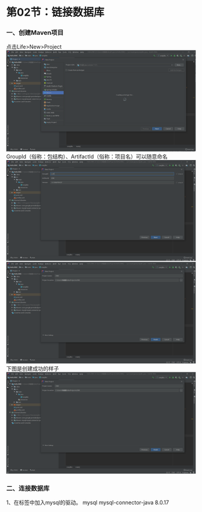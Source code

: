 # 第02节：链接数据库


### 一、创建Maven项目  
点击Life>New>Project  
![hjbl](../images/1002图片1.png)   
GroupId（俗称：包结构）、ArtifactId（俗称：项目名）可以随意命名
![hjbl](../images/1002图片2.png)  
![hjbl](../images/1002图片3.png)  
下图是创建成功的样子
![hjbl](../images/1002图片3.png)  
### 二、连接数据库
1、在<dependencies></dependencies>标签中加入mysql的驱动。
        <!-- https://mvnrepository.com/artifact/mysql/mysql-connector-java -->
        <dependency>
            <groupId>mysql</groupId>
            <artifactId>mysql-connector-java</artifactId>
            <version>8.0.17</version>
        </dependency>

</project>


